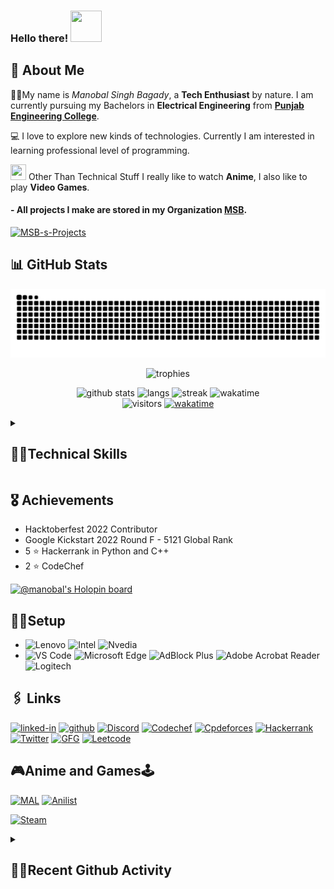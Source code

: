 ### Hello there! <img src="https://media.giphy.com/media/26Fxy3Iz1ari8oytO/giphy.gif" width="50px" height="50px">

## 🙂 About Me

👨‍🎓My name is _Manobal Singh Bagady_, a **Tech Enthusiast** by nature. I am currently pursuing my Bachelors in **Electrical Engineering** from [**Punjab Engineering College**](https://pec.ac.in/).

💻 I love to explore new kinds of technologies. Currently I am interested in learning professional level of programming.

<img src="https://media.giphy.com/media/3ohc0YpD0LR5wRyz1S/giphy.gif" width="25px" height="25px"> Other Than Technical Stuff I really like to watch **Anime**, I also like to play **Video Games**.

#### - All projects I make are stored in my Organization [MSB](https://github.com/MSB-s-Projects).

[![MSB-s-Projects](https://user-images.githubusercontent.com/96862518/233804224-da0944f5-1009-490d-bd27-228e32611aab.png)](https://github.com/MSB-s-Projects)

## 📊 GitHub Stats

<div align="center">

![Snake animation](https://github.com/Manobal-Singh-Bagady/Manobal-Singh-Bagady/blob/output/github-contribution-grid-snake.svg)

![trophies](https://github-profile-trophy.vercel.app/?username=Manobal-Singh-Bagady&row=1&column=6&margin-h=8&theme=darkhub&margin-w=15&no-frame=true)

![github stats](https://github-readme-stats.vercel.app/api?username=Manobal-Singh-Bagady&show_icons=true&theme=github_dark&count_private=true)
![langs](https://github-readme-stats.vercel.app/api/top-langs/?username=Manobal-Singh-Bagady&layout=compact&theme=github_dark&langs_count=8)
![streak](https://streak-stats.demolab.com/?user=Manobal-Singh-Bagady&theme=github-dark)
![wakatime](https://github-readme-stats.vercel.app/api/wakatime?username=MSB&theme=github_dark&layout=compact)
<br />
![visitors](https://visitor-badge.laobi.icu/badge?page_id=Manobal-Singh-Bagady.Manobal-Singh-Bagady)
[![wakatime](https://wakatime.com/badge/user/e48c3d23-0ed0-495f-a81f-e0a1e4004558.svg?style=default)](https://wakatime.com/@e48c3d23-0ed0-495f-a81f-e0a1e4004558)

</div>
<details>
  <Summary>

## 🤹‍♂️Technical Skills

  </Summary>

#### Languages :

![Python](https://img.shields.io/badge/Python-3776AB?style=for-the-badge&logo=python&logoColor=white)
![C++](https://img.shields.io/badge/C%2B%2B-00599C?style=for-the-badge&logo=c%2B%2B&logoColor=white)
![C](https://img.shields.io/badge/C-A8B9CC.svg?style=for-the-badge&logo=C&logoColor=black)
![MySQL](https://img.shields.io/badge/MySQL-00000F?style=for-the-badge&logo=mysql&logoColor=white)
![JavaScript](https://img.shields.io/badge/JavaScript-323330?style=for-the-badge&logo=javascript&logoColor=F7DF1E)
![TypeScript](https://img.shields.io/badge/TypeScript-3178C6.svg?style=for-the-badge&logo=TypeScript&logoColor=white)
![Kotlin](https://img.shields.io/badge/Kotlin-7F52FF.svg?style=for-the-badge&logo=Kotlin&logoColor=white)

#### Web Development :

![HTML5](https://img.shields.io/badge/HTML5-E34F26?style=for-the-badge&logo=html5&logoColor=white)
![CSS3](https://img.shields.io/badge/CSS3-1572B6?style=for-the-badge&logo=css3&logoColor=white)
![Bootstrap](https://img.shields.io/badge/Bootstrap-7952B3.svg?style=for-the-badge&logo=Bootstrap&logoColor=white)
![JavaScript](https://img.shields.io/badge/JavaScript-323330?style=for-the-badge&logo=javascript&logoColor=F7DF1E)
![jQuery](https://img.shields.io/badge/jquery-%230769AD.svg?style=for-the-badge&logo=jquery&logoColor=white)
![Node](https://img.shields.io/badge/Node.js-339933?style=for-the-badge&logo=nodedotjs&logoColor=white)
![npm](https://img.shields.io/badge/npm-CB3837?style=for-the-badge&logo=npm&logoColor=white)
![Express.js](https://img.shields.io/badge/express.js-%23404d59.svg?style=for-the-badge&logo=express&logoColor=%2361DAFB)
![TailwindCSS](https://img.shields.io/badge/tailwindcss-%2338B2AC.svg?style=for-the-badge&logo=tailwind-css&logoColor=white)
![MongoDB](https://img.shields.io/badge/MongoDB-%234ea94b.svg?style=for-the-badge&logo=mongodb&logoColor=white)
![Vercel](https://img.shields.io/badge/vercel-%23000000.svg?style=for-the-badge&logo=vercel&logoColor=white)
![Netlify](https://img.shields.io/badge/netlify-%23000000.svg?style=for-the-badge&logo=netlify&logoColor=#00C7B7)
![Railway](https://img.shields.io/badge/Railway-0B0D0E.svg?style=for-the-badge&logo=Railway&logoColor=white)
![.ENV](https://img.shields.io/badge/.ENV-ECD53F.svg?style=for-the-badge&logo=dotenv&logoColor=black)
![AWS](https://img.shields.io/badge/Amazon%20AWS-232F3E.svg?style=for-the-badge&logo=Amazon-AWS&logoColor=white)
![Babel](https://img.shields.io/badge/Babel-F9DC3E.svg?style=for-the-badge&logo=Babel&logoColor=black)
![Create React App](https://img.shields.io/badge/Create%20React%20App-09D3AC.svg?style=for-the-badge&logo=Create-React-App&logoColor=white)
![DaisyUI](https://img.shields.io/badge/DaisyUI-5A0EF8.svg?style=for-the-badge&logo=DaisyUI&logoColor=white)
![Font Awesome](https://img.shields.io/badge/Font%20Awesome-528DD7.svg?style=for-the-badge&logo=Font-Awesome&logoColor=white)
![Google Fonts](https://img.shields.io/badge/Google%20Fonts-4285F4.svg?style=for-the-badge&logo=Google-Fonts&logoColor=white)
![JSON](https://img.shields.io/badge/JSON-000000.svg?style=for-the-badge&logo=JSON&logoColor=white)
![JSON web token](https://img.shields.io/badge/JSON%20Web%20Tokens-000000.svg?style=for-the-badge&logo=JSON-Web-Tokens&logoColor=white)
![lodash](https://img.shields.io/badge/Lodash-3492FF.svg?style=for-the-badge&logo=Lodash&logoColor=white)
![mdx](https://img.shields.io/badge/MDX-1B1F24.svg?style=for-the-badge&logo=MDX&logoColor=white)
![next](https://img.shields.io/badge/Next.js-000000.svg?style=for-the-badge&logo=nextdotjs&logoColor=white)
![nodemon](https://img.shields.io/badge/Nodemon-76D04B.svg?style=for-the-badge&logo=Nodemon&logoColor=white)
![passport.js](https://img.shields.io/badge/Passport-34E27A.svg?style=for-the-badge&logo=Passport&logoColor=white)
![PNPM](https://img.shields.io/badge/pnpm-F69220.svg?style=for-the-badge&logo=pnpm&logoColor=white)
![Prisma](https://img.shields.io/badge/Prisma-2D3748.svg?style=for-the-badge&logo=Prisma&logoColor=white)
![React](https://img.shields.io/badge/React-61DAFB.svg?style=for-the-badge&logo=React&logoColor=black)
![Rollup](https://img.shields.io/badge/rollup.js-EC4A3F.svg?style=for-the-badge&logo=rollupdotjs&logoColor=white)
![TypeScript](https://img.shields.io/badge/TypeScript-3178C6.svg?style=for-the-badge&logo=TypeScript&logoColor=white)
![Vercel](https://img.shields.io/badge/Vercel-000000.svg?style=for-the-badge&logo=Vercel&logoColor=white)
![vite](https://img.shields.io/badge/Vite-646CFF.svg?style=for-the-badge&logo=Vite&logoColor=white)
![yarn](https://img.shields.io/badge/Yarn-2C8EBB.svg?style=for-the-badge&logo=Yarn&logoColor=white)

#### Android Development :

![Kotlin](https://img.shields.io/badge/Kotlin-7F52FF.svg?style=for-the-badge&logo=Kotlin&logoColor=white)
![Android](https://img.shields.io/badge/Android-3DDC84.svg?style=for-the-badge&logo=Android&logoColor=white)
![Android Studio](https://img.shields.io/badge/Android%20Studio-3DDC84.svg?style=for-the-badge&logo=Android-Studio&logoColor=white)

#### Open Source:

![Markdown](https://img.shields.io/badge/Markdown-000000?style=for-the-badge&logo=markdown&logoColor=white)
![Git](https://img.shields.io/badge/GIT-E44C30?style=for-the-badge&logo=git&logoColor=white)
![Github](https://img.shields.io/badge/GitHub-100000?style=for-the-badge&logo=github&logoColor=white)
![Github_Actions](https://img.shields.io/badge/GitHub_Actions-2088FF?style=for-the-badge&logo=github-actions&logoColor=white)
![Github_Pages](https://img.shields.io/badge/GitHub%20Pages-222222?style=for-the-badge&logo=GitHub%20Pages&logoColor=white)
![GitHub Actions](https://img.shields.io/badge/GitHub%20Actions-2088FF.svg?style=for-the-badge&logo=GitHub-Actions&logoColor=white)
![GPG](https://img.shields.io/badge/GNU%20Privacy%20Guard-0093DD.svg?style=for-the-badge&logo=GNU-Privacy-Guard&logoColor=white)

#### Python Libraries :

![pypy](https://img.shields.io/badge/pypi-3775A9?style=for-the-badge&logo=pypi&logoColor=white)
![Pandas](https://img.shields.io/badge/Pandas-2C2D72?style=for-the-badge&logo=pandas&logoColor=white)
![NumPy](https://img.shields.io/badge/Numpy-777BB4?style=for-the-badge&logo=numpy&logoColor=white)
![MatplotLib](https://img.shields.io/badge/MatplotLib-14354C?style=for-the-badge&logo=python&logoColor=white)
![jupyter](https://img.shields.io/badge/Jupyter-F37626.svg?&style=for-the-badge&logo=Jupyter&logoColor=white)
![Anaconda](https://img.shields.io/badge/Anaconda-%2344A833.svg?style=for-the-badge&logo=anaconda&logoColor=white)
![Colab](https://img.shields.io/badge/Google%20Colab-F9AB00.svg?style=for-the-badge&logo=Google-Colab&logoColor=white)

#### IDE and Tools :

![VS Code](https://img.shields.io/badge/Visual_Studio_Code-0078D4?style=for-the-badge&logo=visual%20studio%20code&logoColor=white)
![Prittier](https://img.shields.io/badge/prettier-1A2C34?style=for-the-badge&logo=prettier&logoColor=F7BA3E)
![PyCharm](https://img.shields.io/badge/PyCharm-000000.svg?&style=for-the-badge&logo=PyCharm&logoColor=white)
![Hyper](https://img.shields.io/badge/Hyper-000000?style=for-the-badge&logo=hyper&logoColor=white)
![Powershell](https://img.shields.io/badge/powershell-5391FE?style=for-the-badge&logo=powershell&logoColor=white)
![Windows Terminal](https://img.shields.io/badge/windows%20terminal-4D4D4D?style=for-the-badge&logo=windows%20terminal&logoColor=white)
![Google Drive](https://img.shields.io/badge/Google%20Drive-4285F4?style=for-the-badge&logo=googledrive&logoColor=white)
![Vim](https://img.shields.io/badge/VIM-%2311AB00.svg?style=for-the-badge&logo=vim&logoColor=white)
![NVIM](https://img.shields.io/badge/Neovim-57A143.svg?style=for-the-badge&logo=Neovim&logoColor=white)
![Postman](https://img.shields.io/badge/Postman-FF6C37?style=for-the-badge&logo=postman&logoColor=white)
![Adblock Plus](https://img.shields.io/badge/Adblock%20Plus-C70D2C.svg?style=for-the-badge&logo=Adblock-Plus&logoColor=white)
![Adobe Acrobat Reader](https://img.shields.io/badge/Adobe%20Acrobat%20Reader-EC1C24.svg?style=for-the-badge&logo=Adobe-Acrobat-Reader&logoColor=white)
![Chocolatey](https://img.shields.io/badge/Chocolatey-80B5E3.svg?style=for-the-badge&logo=Chocolatey&logoColor=white)
![Codepen](https://img.shields.io/badge/CodePen-000000.svg?style=for-the-badge&logo=CodePen&logoColor=white)
![Codesandbox](https://img.shields.io/badge/CodeSandbox-151515.svg?style=for-the-badge&logo=CodeSandbox&logoColor=white)
![Dependabot](https://img.shields.io/badge/Dependabot-025E8C.svg?style=for-the-badge&logo=Dependabot&logoColor=white)
![ESlint](https://img.shields.io/badge/ESLint-4B32C3.svg?style=for-the-badge&logo=ESLint&logoColor=white)
![G-Drive](https://img.shields.io/badge/Google%20Drive-4285F4.svg?style=for-the-badge&logo=Google-Drive&logoColor=white)
![Grammarly](https://img.shields.io/badge/Grammarly-15C39A.svg?style=for-the-badge&logo=Grammarly&logoColor=white)
![miro](https://img.shields.io/badge/Miro-050038.svg?style=for-the-badge&logo=Miro&logoColor=white)
![Replit](https://img.shields.io/badge/Replit-F26207.svg?style=for-the-badge&logo=Replit&logoColor=white)

#### Operating System :

![Windows 11](https://img.shields.io/badge/Windows%2011-0078D4.svg?style=for-the-badge&logo=Windows-11&logoColor=white)
![Microsoft Office](https://img.shields.io/badge/Microsoft_Office-D83B01?style=for-the-badge&logo=microsoft-office&logoColor=white)
![linux](https://img.shields.io/badge/Linux-FCC624.svg?style=for-the-badge&logo=Linux&logoColor=black)
![Ubuntu](https://img.shields.io/badge/Ubuntu-E95420.svg?style=for-the-badge&logo=Ubuntu&logoColor=white)

#### Learning Platforms:

![Youtube](https://img.shields.io/badge/YouTube-FF0000?style=for-the-badge&logo=youtube&logoColor=white)
![MDN Web Docs](https://img.shields.io/badge/MDN_Web_Docs-black?style=for-the-badge&logo=mdnwebdocs&logoColor=white)
![Udemy](https://img.shields.io/badge/Udemy-A435F0.svg?style=for-the-badge&logo=Udemy&logoColor=white)
![Coding Ninjas](https://img.shields.io/badge/Coding%20Ninjas-DD6620.svg?style=for-the-badge&logo=Coding-Ninjas&logoColor=white)
![DEV.to](https://img.shields.io/badge/dev.to-0A0A0A.svg?style=for-the-badge&logo=devdotto&logoColor=white)
![FreeCodeCamp](https://img.shields.io/badge/freeCodeCamp-0A0A23.svg?style=for-the-badge&logo=freeCodeCamp&logoColor=white)

</details>

## 🎖️ Achievements

- Hacktoberfest 2022 Contributor
- Google Kickstart 2022 Round F - 5121 Global Rank
- 5 ⭐ Hackerrank in Python and C++
- 2 ⭐ CodeChef

[![@manobal's Holopin board](https://holopin.io/api/user/board?user=manobal)](https://holopin.io/@manobal)

## 👨‍💻Setup

- ![Lenovo](https://img.shields.io/badge/lenovo%20Legion%20laptop-E2231A?style=for-the-badge&logo=lenovo&logoColor=white)
  ![Intel](https://img.shields.io/badge/Intel%20Core_i5_9th-0071C5?style=for-the-badge&logo=intel&logoColor=white)
  ![Nvedia](https://img.shields.io/badge/NVIDIA-GTX1650-76B900?style=for-the-badge&logo=nvidia&logoColor=white)
- ![VS Code](https://img.shields.io/badge/Visual_Studio_Code-0078D4?style=for-the-badge&logo=visual%20studio%20code&logoColor=white)
  ![Microsoft Edge](https://img.shields.io/badge/Microsoft_Edge-0078D7?style=for-the-badge&logo=Microsoft-edge&logoColor=white)
  ![AdBlock Plus](https://img.shields.io/badge/Adblock%20Plus-C70D2C.svg?style=for-the-badge&logo=Adblock-Plus&logoColor=white)
  ![Adobe Acrobat Reader](https://img.shields.io/badge/Adobe%20Acrobat%20Reader-EC1C24.svg?style=for-the-badge&logo=Adobe-Acrobat-Reader&logoColor=white)
  ![Logitech](https://img.shields.io/badge/Logitech-00B8FC.svg?style=for-the-badge&logo=Logitech&logoColor=white)

## 🖇️ Links

[![linked-in](https://img.shields.io/badge/Linked_In-0077B5?style=for-the-badge&logo=LinkedIn&logoColor=white)](https://www.linkedin.com/in/manobal-singh-bagady-467aa7228/)
[![github](https://img.shields.io/badge/GitHub-000000?style=for-the-badge&logo=GitHub&logoColor=white)](https://github.com/Manobal-Singh-Bagady)
[![Discord](https://img.shields.io/badge/Discord-7289DA?style=for-the-badge&logo=discord&logoColor=white)](https://discord.com/users/689392951670865960)
[![Codechef](https://img.shields.io/badge/Codechef-%23B92B27.svg?&style=for-the-badge&logo=Codechef&logoColor=white)](https://www.codechef.com/users/manobal_bagady)
[![Cpdeforces](https://img.shields.io/badge/Codeforces-445f9d?style=for-the-badge&logo=Codeforces&logoColor=white)](https://codeforces.com/profile/manobalsinghbagady)
[![Hackerrank](https://img.shields.io/badge/-Hackerrank-2EC866?style=for-the-badge&logo=HackerRank&logoColor=white)](https://www.hackerrank.com/Manobal_S_Bagady)
[![Twitter](https://img.shields.io/badge/Twitter-1DA1F2?style=for-the-badge&logo=twitter&logoColor=white)](https://twitter.com/ManobalS_Bagady)
[![GFG](https://img.shields.io/badge/GeeksforGeeks-2F8D46.svg?style=for-the-badge&logo=GeeksforGeeks&logoColor=white)](https://auth.geeksforgeeks.org/user/manobalsinghbagdy/)
[![Leetcode](https://img.shields.io/badge/LeetCode-FFA116.svg?style=for-the-badge&logo=LeetCode&logoColor=white)](https://leetcode.com/manobal_singh_bagady/)

## 🎮Anime and Games🕹️

[![MAL](https://img.shields.io/badge/Myanimelist-2E51A2?style=for-the-badge&logo=myanimelist&logoColor=white)](https://myanimelist.net/profile/Manobal)
[![Anilist](https://img.shields.io/badge/AniList-02A9FF.svg?style=for-the-badge&logo=AniList&logoColor=white)](https://anilist.co/user/Manobal/)

[![Steam](https://img.shields.io/badge/Steam-000000?style=for-the-badge&logo=steam&logoColor=white)](https://steamcommunity.com/profiles/76561199082816824/)

<details>

  <summary>

## 🏃‍♂️Recent Github Activity

  </summary>

<!--RECENT_ACTIVITY:start-->
1. ⬆️ Pushed 2 commit(s) to [Manobal-Singh-Bagady/spring-in28minutes](https://github.com/Manobal-Singh-Bagady/spring-in28minutes)<br>
2. 🎉 Merged PR [#1](https://github.com/Manobal-Singh-Bagady/spring-in28minutes/pull/1) in [Manobal-Singh-Bagady/spring-in28minutes](https://github.com/Manobal-Singh-Bagady/spring-in28minutes)<br>
3. 💪 Opened PR [#1](https://github.com/Manobal-Singh-Bagady/spring-in28minutes/pull/1) in [Manobal-Singh-Bagady/spring-in28minutes](https://github.com/Manobal-Singh-Bagady/spring-in28minutes)<br>
4. ⬆️ Pushed 1 commit(s) to [Manobal-Singh-Bagady/spring-in28minutes](https://github.com/Manobal-Singh-Bagady/spring-in28minutes)<br>
5. ⬆️ Pushed 1 commit(s) to [Manobal-Singh-Bagady/spring-in28minutes](https://github.com/Manobal-Singh-Bagady/spring-in28minutes)<br>
<!--RECENT_ACTIVITY:end-->

<!--RECENT_ACTIVITY:last_update-->
Last Updated: Tuesday, October 8th, 2024, 1:27:08 PM
<!--RECENT_ACTIVITY:last_update_end-->

</details>
